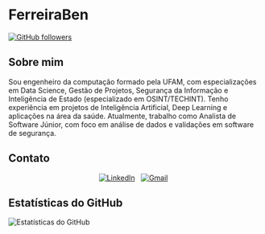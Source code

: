# FerreiraBen

[![GitHub followers](https://img.shields.io/github/followers/FerreiraBen?style=social)](https://github.com/FerreiraBen)

## Sobre mim

Sou engenheiro da computação formado pela UFAM, com especializações em Data Science, Gestão de Projetos, Segurança da Informação e Inteligência de Estado (especializado em OSINT/TECHINT). Tenho experiência em projetos de Inteligência Artificial, Deep Learning e aplicações na área da saúde. Atualmente, trabalho como Analista de Software Júnior, com foco em análise de dados e validações em software de segurança.

## Contato

<div align="center">
<a href="https://www.linkedin.com/in/josiascavalcante/"><img alt="LinkedIn" src="https://img.shields.io/badge/linkedin%20-%230077B5.svg?&style=for-the-badge&logo=linkedin"/></a> &nbsp;
<a href="mailto:jbfc@icomp.ufam.edu.br"><img alt="Gmail" src="https://img.shields.io/badge/Gmail-D14836?style=for-the-badge&logo=gmail&logoColor=white" /></a> &nbsp;
</div>

## Estatísticas do GitHub

![Estatísticas do GitHub](https://github-readme-stats.vercel.app/api?username=FerreiraBen&show_icons=true&theme=dracula)

